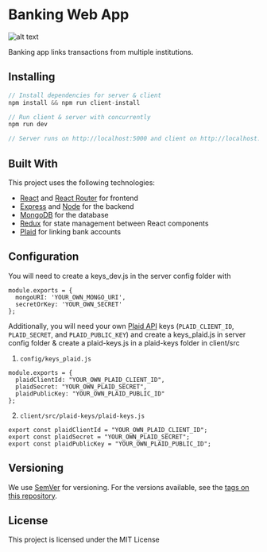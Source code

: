 # Banking Web App

<img src="https://user-images.githubusercontent.com/37851662/55434776-5e61be80-5566-11e9-9584-e4e96f7e5836.gif" alt="alt text">

Banking app links transactions from multiple institutions.

## Installing

```javascript
// Install dependencies for server & client
npm install && npm run client-install

// Run client & server with concurrently
npm run dev

// Server runs on http://localhost:5000 and client on http://localhost:3000
```

## Built With

This project uses the following technologies:

- [React](https://reactjs.org) and [React Router](https://reacttraining.com/react-router/) for frontend
- [Express](http://expressjs.com/) and [Node](https://nodejs.org/en/) for the backend
- [MongoDB](https://www.mongodb.com/) for the database
- [Redux](https://redux.js.org/basics/usagewithreact) for state management between React components
- [Plaid](https://plaid.com) for linking bank accounts

## Configuration

You will need to create a keys_dev.js in the server config folder with

```
module.exports = {
  mongoURI: 'YOUR_OWN_MONGO_URI',
  secretOrKey: 'YOUR_OWN_SECRET'
};
```

Additionally, you will need your own [Plaid API](https://plaid.com) keys (`PLAID_CLIENT_ID`, `PLAID_SECRET`, and `PLAID_PUBLIC_KEY`) and create a keys_plaid.js in server config folder & create a plaid-keys.js in a plaid-keys folder in client/src

1. `config/keys_plaid.js`

```
module.exports = {
  plaidClientId: "YOUR_OWN_PLAID_CLIENT_ID",
  plaidSecret: "YOUR_OWN_PLAID_SECRET",
  plaidPublicKey: "YOUR_OWN_PLAID_PUBLIC_ID"
};

```

2. `client/src/plaid-keys/plaid-keys.js`

```
export const plaidClientId = "YOUR_OWN_PLAID_CLIENT_ID";
export const plaidSecret = "YOUR_OWN_PLAID_SECRET";
export const plaidPublicKey = "YOUR_OWN_PLAID_PUBLIC_ID";
```

## Versioning

We use [SemVer](http://semver.org/) for versioning. For the versions available, see the [tags on this repository](https://github.com/your/project/tags).

## License

This project is licensed under the MIT License
